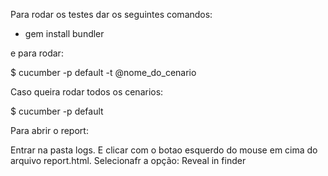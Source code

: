 Para rodar os testes dar os seguintes comandos:

- gem install bundler

e para rodar:

$ cucumber -p default -t @nome_do_cenario

Caso queira rodar todos os cenarios:

$ cucumber -p default

Para abrir o report:

Entrar na pasta logs. E clicar com o botao esquerdo do mouse em cima do arquivo report.html. 
Selecionafr a opção: Reveal in finder


